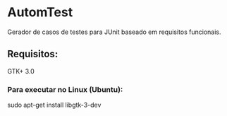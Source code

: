 # AutomTest
Gerador de casos de testes para JUnit baseado em requisitos funcionais.

## Requisitos:
GTK+ 3.0

### Para executar no Linux (Ubuntu):
sudo apt-get install libgtk-3-dev
